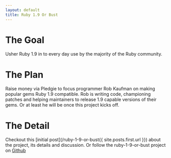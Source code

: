 ```yaml
---
layout: default
title: Ruby 1.9 Or Bust
---
```


# The Goal #

Usher Ruby 1.9 in to every day use by the majority of the Ruby community.

# The Plan #

Raise money via Pledgie to focus programmer Rob Kaufman on making popular gems Ruby 1.9 compatible.  Rob is writing code, championing patches and helping maintainers to release 1.9 capable versions of their gems. Or at least he will be once this project kicks off.

# The Detail #

Checkout this [initial post](/ruby-1-9-or-bust{{ site.posts.first.url }}) about the project, its details and discussion.  Or follow the ruby-1-9-or-bust project on [Github](http://github.com/ruby-1-9-or-bust)
